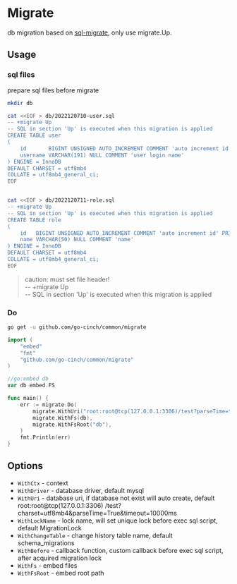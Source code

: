 # Migrate

db migration based on [sql-migrate](https://github.com/rubenv/sql-migrate), only use migrate.Up.

## Usage

### sql files

prepare sql files before migrate

```bash
mkdir db

cat <<EOF > db/2022120710-user.sql
-- +migrate Up
-- SQL in section 'Up' is executed when this migration is applied
CREATE TABLE user
(
	id       BIGINT UNSIGNED AUTO_INCREMENT COMMENT 'auto increment id' PRIMARY KEY,
	username VARCHAR(191) NULL COMMENT 'user login name'
) ENGINE = InnoDB
DEFAULT CHARSET = utf8mb4
COLLATE = utf8mb4_general_ci;
EOF


cat <<EOF > db/2022120711-role.sql
-- +migrate Up
-- SQL in section 'Up' is executed when this migration is applied
CREATE TABLE role
(
	id   BIGINT UNSIGNED AUTO_INCREMENT COMMENT 'auto increment id' PRIMARY KEY,
	name VARCHAR(50) NULL COMMENT 'name'
) ENGINE = InnoDB
DEFAULT CHARSET = utf8mb4
COLLATE = utf8mb4_general_ci;
EOF
```

> caution: must set file header!  
> -- +migrate Up  
> -- SQL in section 'Up' is executed when this migration is applied

### Do

```bash
go get -u github.com/go-cinch/common/migrate
```

```go
import (
	"embed"
	"fmt"
	"github.com/go-cinch/common/migrate"
)

//go:embed db
var db embed.FS

func main() {
	err := migrate.Do(
		migrate.WithUri("root:root@tcp(127.0.0.1:3306)/test?parseTime=true"),
		migrate.WithFs(db),
		migrate.WithFsRoot("db"),
	)
	fmt.Println(err)
}
```

## Options

- `WithCtx` - context
- `WithDriver` - database driver, default mysql
- `WithUri` - database uri, if database not exist will auto create, default root:root@tcp(127.0.0.1:3306)
  /test?charset=utf8mb4&parseTime=True&timeout=10000ms
- `WithLockName` - lock name, will set unique lock before exec sql script, default MigrationLock
- `WithChangeTable` - change history table name, default schema_migrations
- `WithBefore` - callback function, custom callback before exec sql script, after acquired migration lock
- `WithFs` - embed files
- `WithFsRoot` - embed root path
